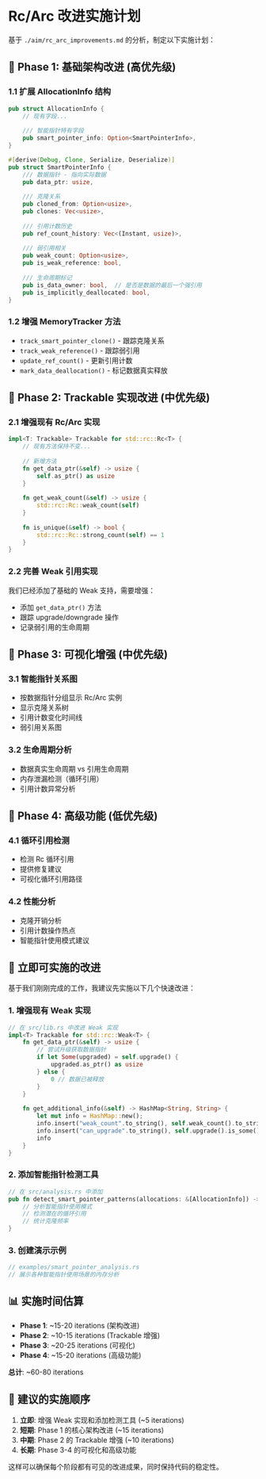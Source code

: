 # Rc/Arc 改进实施计划

基于 `./aim/rc_arc_improvements.md` 的分析，制定以下实施计划：

## 🎯 Phase 1: 基础架构改进 (高优先级)

### 1.1 扩展 AllocationInfo 结构
```rust
pub struct AllocationInfo {
    // 现有字段...
    
    /// 智能指针特有字段
    pub smart_pointer_info: Option<SmartPointerInfo>,
}

#[derive(Debug, Clone, Serialize, Deserialize)]
pub struct SmartPointerInfo {
    /// 数据指针 - 指向实际数据
    pub data_ptr: usize,
    
    /// 克隆关系
    pub cloned_from: Option<usize>,
    pub clones: Vec<usize>,
    
    /// 引用计数历史
    pub ref_count_history: Vec<(Instant, usize)>,
    
    /// 弱引用相关
    pub weak_count: Option<usize>,
    pub is_weak_reference: bool,
    
    /// 生命周期标记
    pub is_data_owner: bool,  // 是否是数据的最后一个强引用
    pub is_implicitly_deallocated: bool,
}
```

### 1.2 增强 MemoryTracker 方法
- `track_smart_pointer_clone()` - 跟踪克隆关系
- `track_weak_reference()` - 跟踪弱引用
- `update_ref_count()` - 更新引用计数
- `mark_data_deallocation()` - 标记数据真实释放

## 🎯 Phase 2: Trackable 实现改进 (中优先级)

### 2.1 增强现有 Rc/Arc 实现
```rust
impl<T: Trackable> Trackable for std::rc::Rc<T> {
    // 现有方法保持不变...
    
    // 新增方法
    fn get_data_ptr(&self) -> usize {
        self.as_ptr() as usize
    }
    
    fn get_weak_count(&self) -> usize {
        std::rc::Rc::weak_count(self)
    }
    
    fn is_unique(&self) -> bool {
        std::rc::Rc::strong_count(self) == 1
    }
}
```

### 2.2 完善 Weak 引用实现
我们已经添加了基础的 Weak 支持，需要增强：
- 添加 `get_data_ptr()` 方法
- 跟踪 upgrade/downgrade 操作
- 记录弱引用的生命周期

## 🎯 Phase 3: 可视化增强 (中优先级)

### 3.1 智能指针关系图
- 按数据指针分组显示 Rc/Arc 实例
- 显示克隆关系树
- 引用计数变化时间线
- 弱引用关系图

### 3.2 生命周期分析
- 数据真实生命周期 vs 引用生命周期
- 内存泄漏检测（循环引用）
- 引用计数异常分析

## 🎯 Phase 4: 高级功能 (低优先级)

### 4.1 循环引用检测
- 检测 Rc 循环引用
- 提供修复建议
- 可视化循环引用路径

### 4.2 性能分析
- 克隆开销分析
- 引用计数操作热点
- 智能指针使用模式建议

## 🚀 立即可实施的改进

基于我们刚刚完成的工作，我建议先实施以下几个快速改进：

### 1. 增强现有 Weak 实现
```rust
// 在 src/lib.rs 中改进 Weak 实现
impl<T> Trackable for std::rc::Weak<T> {
    fn get_data_ptr(&self) -> usize {
        // 尝试升级获取数据指针
        if let Some(upgraded) = self.upgrade() {
            upgraded.as_ptr() as usize
        } else {
            0 // 数据已被释放
        }
    }
    
    fn get_additional_info(&self) -> HashMap<String, String> {
        let mut info = HashMap::new();
        info.insert("weak_count".to_string(), self.weak_count().to_string());
        info.insert("can_upgrade".to_string(), self.upgrade().is_some().to_string());
        info
    }
}
```

### 2. 添加智能指针检测工具
```rust
// 在 src/analysis.rs 中添加
pub fn detect_smart_pointer_patterns(allocations: &[AllocationInfo]) -> SmartPointerAnalysis {
    // 分析智能指针使用模式
    // 检测潜在的循环引用
    // 统计克隆频率
}
```

### 3. 创建演示示例
```rust
// examples/smart_pointer_analysis.rs
// 展示各种智能指针使用场景的内存分析
```

## 📊 实施时间估算

- **Phase 1**: ~15-20 iterations (架构改进)
- **Phase 2**: ~10-15 iterations (Trackable 增强)  
- **Phase 3**: ~20-25 iterations (可视化)
- **Phase 4**: ~15-20 iterations (高级功能)

**总计**: ~60-80 iterations

## 🎯 建议的实施顺序

1. **立即**: 增强 Weak 实现和添加检测工具 (~5 iterations)
2. **短期**: Phase 1 的核心架构改进 (~15 iterations)
3. **中期**: Phase 2 的 Trackable 增强 (~10 iterations)
4. **长期**: Phase 3-4 的可视化和高级功能

这样可以确保每个阶段都有可见的改进成果，同时保持代码的稳定性。